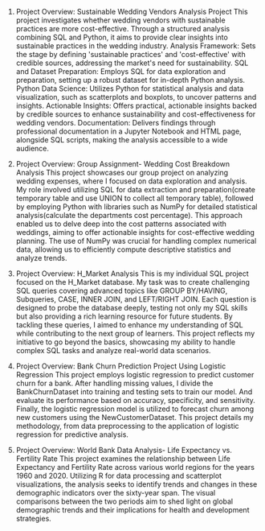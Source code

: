 1. Project Overview: Sustainable Wedding Vendors Analysis Project
This project investigates whether wedding vendors with sustainable practices are more cost-effective. Through a structured analysis combining SQL and Python, it aims to provide clear insights into sustainable practices in the wedding industry.
Analysis Framework: Sets the stage by defining 'sustainable practices' and 'cost-effective' with credible sources, addressing the market's need for sustainability.
SQL and Dataset Preparation: Employs SQL for data exploration and preparation, setting up a robust dataset for in-depth Python analysis.
Python Data Science: Utilizes Python for statistical analysis and data visualization, such as scatterplots and boxplots, to uncover patterns and insights.
Actionable Insights: Offers practical, actionable insights backed by credible sources to enhance sustainability and cost-effectiveness for wedding vendors.
Documentation: Delivers findings through professional documentation in a Jupyter Notebook and HTML page, alongside SQL scripts, making the analysis accessible to a wide audience.

2. Project Overview: Group Assignment- Wedding Cost Breakdown Analysis
This project showcases our group project on analyzing wedding expenses, where I focused on data exploration and analysis.
My role involved utilizing SQL for data extraction and preparation(create temporary table and use UNION to collect all temporary table), followed by employing Python with libraries such as NumPy for detailed statistical analysis(calculate the departments cost percentage). 
This approach enabled us to delve deep into the cost patterns associated with weddings, aiming to offer actionable insights for cost-effective wedding planning. 
The use of NumPy was crucial for handling complex numerical data, allowing us to efficiently compute descriptive statistics and analyze trends.

3. Project Overview: H_Market Analysis
This is my individual SQL project focused on the H_Market database.
My task was to create challenging SQL queries covering advanced topics like GROUP BY/HAVING, Subqueries, CASE, INNER JOIN, and LEFT/RIGHT JOIN.
Each question is designed to probe the database deeply, testing not only my SQL skills but also providing a rich learning resource for future students.
By tackling these queries, I aimed to enhance my understanding of SQL while contributing to the next group of learners.
This project reflects my initiative to go beyond the basics, showcasing my ability to handle complex SQL tasks and analyze real-world data scenarios.

4. Project Overview: Bank Churn Prediction Project Using Logistic Regression
This project employs logistic regression to predict customer churn for a bank.
After handling missing values, I divide the BankChurnDataset into training and testing sets to train our model.
And evaluate its performance based on accuracy, specificity, and sensitivity.
Finally, the logistic regression model is utilized to forecast churn among new customers using the NewCustomerDataset.
This project details my methodology, from data preprocessing to the application of logistic regression for predictive analysis.

5. Project Overview: World Bank Data Analysis- Life Expectancy vs. Fertility Rate
This project examines the relationship between Life Expectancy and Fertility Rate across various world regions for the years 1960 and 2020.
Utilizing R for data processing and scatterplot visualizations, the analysis seeks to identify trends and changes in these demographic indicators over the sixty-year span.
The visual comparisons between the two periods aim to shed light on global demographic trends and their implications for health and development strategies.
